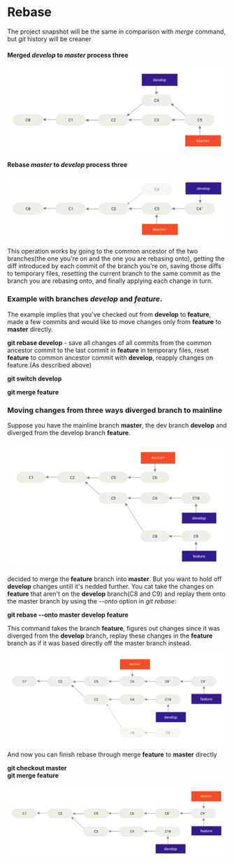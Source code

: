 # Rebase

The project snapshot will be the same in comparison with _merge_ command, but _git_ history will be creaner

#### Merged _develop_ to _master_ process three

![merge-process-tree](/assets/images/rebase/merge-process-tree.png)

#### Rebase _master_ to _develop_ process three

![merge-process-tree](/assets/images/rebase/rebase-process-tree.png)

This operation works by going to the common ancestor of the two branches(the one you're on and the one you are rebasing onto), getting the diff introduced by each commit of the branch you're on, saving those diffs to temporary files, resetting the current branch to the same commit as the branch you are rebasing onto, and finally applying each change in turn.

### Example with branches _develop_ and _feature_.

The example implies that you've checked out from **develop** to **feature**, made a few commits and would like to move changes only from **feature** to **master** directly.

**git rebase develop** - save all changes of all commits from the common ancestor commit to the last commit in **feature** in temporary files, reset **feature** to common ancestor commit with **develop**, reapply changes on feature.(As described above)

**git switch develop**

**git merge feature**

### Moving changes from three ways diverged branch to mainline

Suppose you have the mainline branch **master**, the dev branch **develop** and diverged from the develop branch **feature**.

![start three](/assets/images/rebase/--onto-start-tree.png)

decided to merge the **feature** branch into **master**. But you want to hold off **develop** changes untill it's nedded further. You cat take the changes on **feature** that aren't on the **develop** branch(C8 and C9) and replay them onto the master branch by using the _--onto_ option in _git rebase_:

**git rebase --onto master develop feature**

This command takes the branch **feature**, figures out changes since it was diverged from the **develop** branch, replay these changes in the **feature** branch as if it was based directly off the master branch instead.

![rebased three](/assets/images/rebase/--onto-rebased-master-to-feature-tree.png)

And now you can finish rebase through merge **feature** to **master** directly

**git checkout master**  
**git merge feature**

![rebased three](/assets/images/rebase/--onto-merged-to-master-tree.png)
